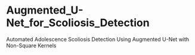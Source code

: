 # Augmented_U-Net_for_Scoliosis_Detection
Automated Adolescence Scoliosis Detection Using Augmented U-Net with Non-Square Kernels
